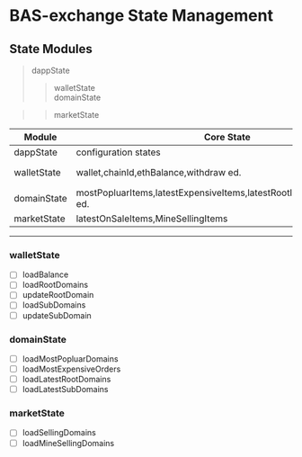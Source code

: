 # BAS-exchange State Management

## State Modules

> dappState
>> walletState  
>> domainState

>> marketState
>> 


|  **Module** |  **Core State** |  **Comments**  |
|  ----  |  ----  |  ---- |
|  dappState  | configuration states | --- |
|  walletState  | wallet,chainId,ethBalance,withdraw ed. |  My wallet data |
|  domainState  | mostPopluarItems,latestExpensiveItems,latestRootItems,latestSubItems ed. | ---- |
|  marketState  | latestOnSaleItems,MineSellingItems | ---- |

----

### walletState

- [ ] loadBalance
- [ ] loadRootDomains
- [ ] updateRootDomain
- [ ] loadSubDomains 
- [ ] updateSubDomain

### domainState

- [ ] loadMostPopluarDomains
- [ ] loadMostExpensiveOrders
- [ ] loadLatestRootDomains
- [ ] loadLatestSubDomains

### marketState

- [ ] loadSellingDomains
- [ ] loadMineSellingDomains
